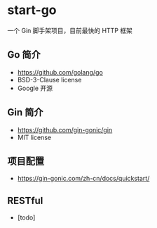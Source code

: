 # start-go
一个 Gin 脚手架项目，目前最快的 HTTP 框架

## Go 简介
- https://github.com/golang/go
- BSD-3-Clause license
- Google 开源

## Gin 简介
- https://github.com/gin-gonic/gin
- MIT license

## 项目配置
- https://gin-gonic.com/zh-cn/docs/quickstart/


## RESTful
- [todo]
